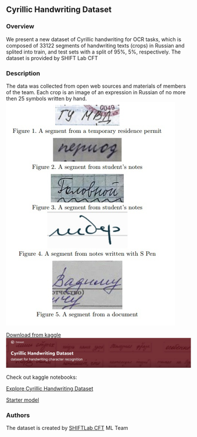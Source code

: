 ## Cyrillic Handwriting Dataset
### Overview
We present a new dataset of Cyrillic handwriting for OCR tasks, which is composed of 33122 segments of handwriting texts (crops) in Russian and splited into train, and test sets with a split of 95%, 5%, respectively. The dataset is provided by SHIFT Lab CFT

### Description
The data was collected from open web sources and materials of members of the team. Each crop is an image of an expression in Russian of no more then 25 symbols written by hand.
![Image](1G5uc8I_SpE.jpg)

[Download from kaggle](https://www.kaggle.com/constantinwerner/cyrillic-handwriting-dataset)
![Image](dataset.jpg)

Check out kaggle notebooks:

[Explore Cyrillic Handwriting Dataset](https://www.kaggle.com/constantinwerner/explore-cyrillic-handwriting-dataset) 

[Starter model](https://www.kaggle.com/constantinwerner/resnet-transformer-cyrillic-handwriting) 




### Authors
The dataset is created by [SHIFTLab CFT]( https://team.cft.ru/start/lab) ML Team


